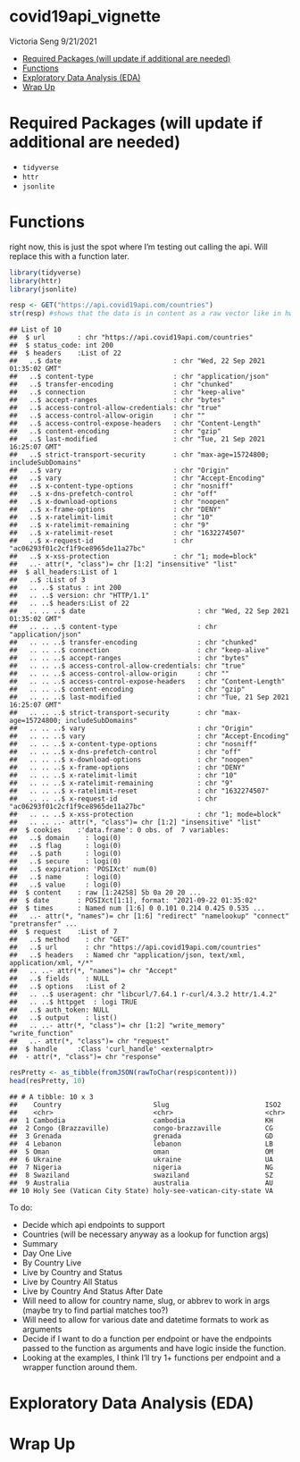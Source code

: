 covid19api\_vignette
================
Victoria Seng
9/21/2021

-   [Required Packages (will update if additional are
    needed)](#required-packages-will-update-if-additional-are-needed)
-   [Functions](#functions)
-   [Exploratory Data Analysis (EDA)](#exploratory-data-analysis-eda)
-   [Wrap Up](#wrap-up)

# Required Packages (will update if additional are needed)

-   `tidyverse`
-   `httr`
-   `jsonlite`

# Functions

right now, this is just the spot where I’m testing out calling the api.
Will replace this with a function later.

``` r
library(tidyverse)
library(httr)
library(jsonlite)

resp <- GET("https://api.covid19api.com/countries")
str(resp) #shows that the data is in content as a raw vector like in hw4
```

    ## List of 10
    ##  $ url        : chr "https://api.covid19api.com/countries"
    ##  $ status_code: int 200
    ##  $ headers    :List of 22
    ##   ..$ date                            : chr "Wed, 22 Sep 2021 01:35:02 GMT"
    ##   ..$ content-type                    : chr "application/json"
    ##   ..$ transfer-encoding               : chr "chunked"
    ##   ..$ connection                      : chr "keep-alive"
    ##   ..$ accept-ranges                   : chr "bytes"
    ##   ..$ access-control-allow-credentials: chr "true"
    ##   ..$ access-control-allow-origin     : chr ""
    ##   ..$ access-control-expose-headers   : chr "Content-Length"
    ##   ..$ content-encoding                : chr "gzip"
    ##   ..$ last-modified                   : chr "Tue, 21 Sep 2021 16:25:07 GMT"
    ##   ..$ strict-transport-security       : chr "max-age=15724800; includeSubDomains"
    ##   ..$ vary                            : chr "Origin"
    ##   ..$ vary                            : chr "Accept-Encoding"
    ##   ..$ x-content-type-options          : chr "nosniff"
    ##   ..$ x-dns-prefetch-control          : chr "off"
    ##   ..$ x-download-options              : chr "noopen"
    ##   ..$ x-frame-options                 : chr "DENY"
    ##   ..$ x-ratelimit-limit               : chr "10"
    ##   ..$ x-ratelimit-remaining           : chr "9"
    ##   ..$ x-ratelimit-reset               : chr "1632274507"
    ##   ..$ x-request-id                    : chr "ac06293f01c2cf1f9ce8965de11a27bc"
    ##   ..$ x-xss-protection                : chr "1; mode=block"
    ##   ..- attr(*, "class")= chr [1:2] "insensitive" "list"
    ##  $ all_headers:List of 1
    ##   ..$ :List of 3
    ##   .. ..$ status : int 200
    ##   .. ..$ version: chr "HTTP/1.1"
    ##   .. ..$ headers:List of 22
    ##   .. .. ..$ date                            : chr "Wed, 22 Sep 2021 01:35:02 GMT"
    ##   .. .. ..$ content-type                    : chr "application/json"
    ##   .. .. ..$ transfer-encoding               : chr "chunked"
    ##   .. .. ..$ connection                      : chr "keep-alive"
    ##   .. .. ..$ accept-ranges                   : chr "bytes"
    ##   .. .. ..$ access-control-allow-credentials: chr "true"
    ##   .. .. ..$ access-control-allow-origin     : chr ""
    ##   .. .. ..$ access-control-expose-headers   : chr "Content-Length"
    ##   .. .. ..$ content-encoding                : chr "gzip"
    ##   .. .. ..$ last-modified                   : chr "Tue, 21 Sep 2021 16:25:07 GMT"
    ##   .. .. ..$ strict-transport-security       : chr "max-age=15724800; includeSubDomains"
    ##   .. .. ..$ vary                            : chr "Origin"
    ##   .. .. ..$ vary                            : chr "Accept-Encoding"
    ##   .. .. ..$ x-content-type-options          : chr "nosniff"
    ##   .. .. ..$ x-dns-prefetch-control          : chr "off"
    ##   .. .. ..$ x-download-options              : chr "noopen"
    ##   .. .. ..$ x-frame-options                 : chr "DENY"
    ##   .. .. ..$ x-ratelimit-limit               : chr "10"
    ##   .. .. ..$ x-ratelimit-remaining           : chr "9"
    ##   .. .. ..$ x-ratelimit-reset               : chr "1632274507"
    ##   .. .. ..$ x-request-id                    : chr "ac06293f01c2cf1f9ce8965de11a27bc"
    ##   .. .. ..$ x-xss-protection                : chr "1; mode=block"
    ##   .. .. ..- attr(*, "class")= chr [1:2] "insensitive" "list"
    ##  $ cookies    :'data.frame': 0 obs. of  7 variables:
    ##   ..$ domain    : logi(0) 
    ##   ..$ flag      : logi(0) 
    ##   ..$ path      : logi(0) 
    ##   ..$ secure    : logi(0) 
    ##   ..$ expiration: 'POSIXct' num(0) 
    ##   ..$ name      : logi(0) 
    ##   ..$ value     : logi(0) 
    ##  $ content    : raw [1:24258] 5b 0a 20 20 ...
    ##  $ date       : POSIXct[1:1], format: "2021-09-22 01:35:02"
    ##  $ times      : Named num [1:6] 0 0.101 0.214 0.425 0.535 ...
    ##   ..- attr(*, "names")= chr [1:6] "redirect" "namelookup" "connect" "pretransfer" ...
    ##  $ request    :List of 7
    ##   ..$ method    : chr "GET"
    ##   ..$ url       : chr "https://api.covid19api.com/countries"
    ##   ..$ headers   : Named chr "application/json, text/xml, application/xml, */*"
    ##   .. ..- attr(*, "names")= chr "Accept"
    ##   ..$ fields    : NULL
    ##   ..$ options   :List of 2
    ##   .. ..$ useragent: chr "libcurl/7.64.1 r-curl/4.3.2 httr/1.4.2"
    ##   .. ..$ httpget  : logi TRUE
    ##   ..$ auth_token: NULL
    ##   ..$ output    : list()
    ##   .. ..- attr(*, "class")= chr [1:2] "write_memory" "write_function"
    ##   ..- attr(*, "class")= chr "request"
    ##  $ handle     :Class 'curl_handle' <externalptr> 
    ##  - attr(*, "class")= chr "response"

``` r
resPretty <- as_tibble(fromJSON(rawToChar(resp$content)))
head(resPretty, 10)
```

    ## # A tibble: 10 x 3
    ##    Country                       Slug                        ISO2 
    ##    <chr>                         <chr>                       <chr>
    ##  1 Cambodia                      cambodia                    KH   
    ##  2 Congo (Brazzaville)           congo-brazzaville           CG   
    ##  3 Grenada                       grenada                     GD   
    ##  4 Lebanon                       lebanon                     LB   
    ##  5 Oman                          oman                        OM   
    ##  6 Ukraine                       ukraine                     UA   
    ##  7 Nigeria                       nigeria                     NG   
    ##  8 Swaziland                     swaziland                   SZ   
    ##  9 Australia                     australia                   AU   
    ## 10 Holy See (Vatican City State) holy-see-vatican-city-state VA

To do:

-   Decide which api endpoints to support
-   Countries (will be necessary anyway as a lookup for function args)
-   Summary
-   Day One Live
-   By Country Live
-   Live by Country and Status
-   Live by Country All Status
-   Live by Country And Status After Date
-   Will need to allow for country name, slug, or abbrev to work in args
    (maybe try to find partial matches too?)
-   Will need to allow for various date and datetime formats to work as
    arguments
-   Decide if I want to do a function per endpoint or have the endpoints
    passed to the function as arguments and have logic inside the
    function.
-   Looking at the examples, I think I’ll try 1+ functions per endpoint
    and a wrapper function around them.

# Exploratory Data Analysis (EDA)

# Wrap Up
